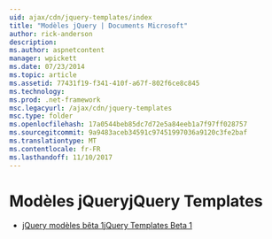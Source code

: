 ```yaml
---
uid: ajax/cdn/jquery-templates/index
title: "Modèles jQuery | Documents Microsoft"
author: rick-anderson
description: 
ms.author: aspnetcontent
manager: wpickett
ms.date: 07/23/2014
ms.topic: article
ms.assetid: 77431f19-f341-410f-a67f-802f6ce8c845
ms.technology: 
ms.prod: .net-framework
msc.legacyurl: /ajax/cdn/jquery-templates
msc.type: folder
ms.openlocfilehash: 17a0544beb85dc7d72e5a84eeb1a7f97ff028757
ms.sourcegitcommit: 9a9483aceb34591c97451997036a9120c3fe2baf
ms.translationtype: MT
ms.contentlocale: fr-FR
ms.lasthandoff: 11/10/2017
---
```

<a name="jquery-templates"></a><span data-ttu-id="55e7d-102">Modèles jQuery</span><span class="sxs-lookup"><span data-stu-id="55e7d-102">jQuery Templates</span></span>
====================
- [<span data-ttu-id="55e7d-103">jQuery modèles bêta 1</span><span class="sxs-lookup"><span data-stu-id="55e7d-103">jQuery Templates Beta 1</span></span>](cdnjquerytemplatesbeta1.md)
